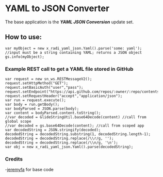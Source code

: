 # YAML to JSON Converter

The base application is the ***YAML JSON Conversion*** update set.

## How to use:
```
var myObject = new x_radi_yaml_json.Yaml().parse('some: yaml'); //input must be a string containing YAML; returns a JSON object
gs.info(myObject);
```

### Example REST call to get a YAML file stored in GitHub
```
var request = new sn_ws.RESTMessageV2();
request.setHttpMethod("GET");
request.setBasicAuth("user","pass");
request.setEndpoint("https://api.github.com/repos/:owner/:repo/contents/:path");
request.setRequestHeader("accept","application/json");
var run = request.execute();
var body = run.getBody();
var bodyParsed = JSON.parse(body);
var content = bodyParsed.content.toString();
//var decoded = GlideStringUtil.base64Decode(content) //call from global scope
//var decoded = gs.base64Decode(content); //call from scoped app
var decodedString = JSON.stringify(decoded);
decodedString = decodedString.substring(1, decodedString.length-1);
decodedString = decodedString.replace(/\\r/g, '');
decodedString = decodedString.replace(/\\n/g, '\n');
var obj = new x_radi_yaml_json.Yaml().parse(decodedString);
```

### Credits
-[jeremyfa](https://github.com/jeremyfa) for base code
